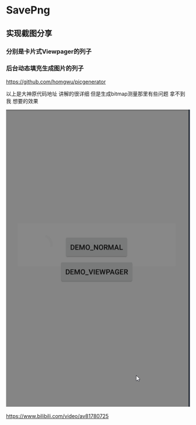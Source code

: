 # SavePng

## 实现截图分享
### 分别是卡片式Viewpager的列子
### 后台动态填充生成图片的列子

https://github.com/homgwu/picgenerator

以上是大神原代码地址
讲解的很详细
但是生成bitmap测量那里有些问题 
拿不到我 想要的效果

![image](https://github.com/zhuzhutai/SavePng/blob/master/record.gif)

https://www.bilibili.com/video/av81780725
